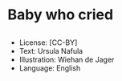 # Baby who cried

##

##

##

##

##

##

##

##

##
* License: [CC-BY]
* Text: Ursula Nafula
* Illustration: Wiehan de Jager
* Language: English
